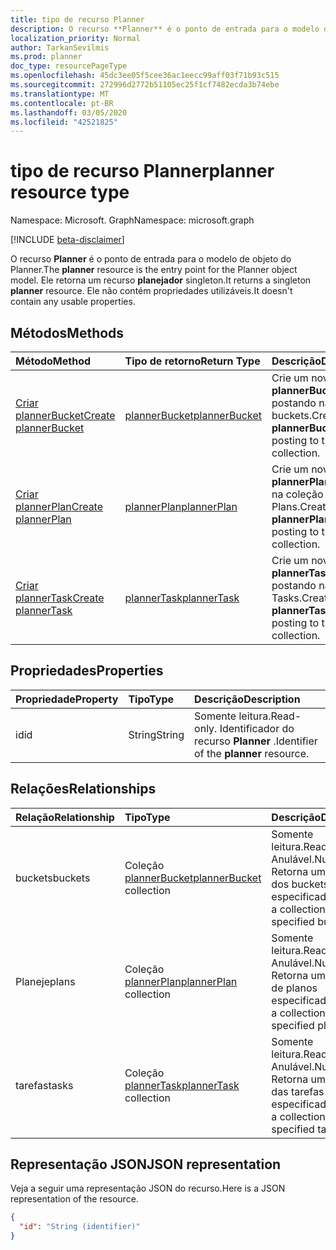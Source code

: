 ```yaml
---
title: tipo de recurso Planner
description: O recurso **Planner** é o ponto de entrada para o modelo de objeto do Planner. Ele retorna um recurso **planejador** singleton.  Ele não contém propriedades utilizáveis.
localization_priority: Normal
author: TarkanSevilmis
ms.prod: planner
doc_type: resourcePageType
ms.openlocfilehash: 45dc3ee05f5cee36ac1eecc99aff03f71b93c515
ms.sourcegitcommit: 272996d2772b51105ec25f1cf7482ecda3b74ebe
ms.translationtype: MT
ms.contentlocale: pt-BR
ms.lasthandoff: 03/05/2020
ms.locfileid: "42521825"
---
```

# <a name="planner-resource-type"></a><span data-ttu-id="c67a3-105">tipo de recurso Planner</span><span class="sxs-lookup"><span data-stu-id="c67a3-105">planner resource type</span></span>

<span data-ttu-id="c67a3-106">Namespace: Microsoft. Graph</span><span class="sxs-lookup"><span data-stu-id="c67a3-106">Namespace: microsoft.graph</span></span>

[!INCLUDE [beta-disclaimer](../../includes/beta-disclaimer.md)]

<span data-ttu-id="c67a3-107">O recurso **Planner** é o ponto de entrada para o modelo de objeto do Planner.</span><span class="sxs-lookup"><span data-stu-id="c67a3-107">The **planner** resource is the entry point for the Planner object model.</span></span> <span data-ttu-id="c67a3-108">Ele retorna um recurso **planejador** singleton.</span><span class="sxs-lookup"><span data-stu-id="c67a3-108">It returns a singleton **planner** resource.</span></span>  <span data-ttu-id="c67a3-109">Ele não contém propriedades utilizáveis.</span><span class="sxs-lookup"><span data-stu-id="c67a3-109">It doesn't contain any usable properties.</span></span>


## <a name="methods"></a><span data-ttu-id="c67a3-110">Métodos</span><span class="sxs-lookup"><span data-stu-id="c67a3-110">Methods</span></span>

| <span data-ttu-id="c67a3-111">Método</span><span class="sxs-lookup"><span data-stu-id="c67a3-111">Method</span></span>           | <span data-ttu-id="c67a3-112">Tipo de retorno</span><span class="sxs-lookup"><span data-stu-id="c67a3-112">Return Type</span></span>    |<span data-ttu-id="c67a3-113">Descrição</span><span class="sxs-lookup"><span data-stu-id="c67a3-113">Description</span></span>|
|:---------------|:--------|:----------|
|[<span data-ttu-id="c67a3-114">Criar plannerBucket</span><span class="sxs-lookup"><span data-stu-id="c67a3-114">Create plannerBucket</span></span>](../api/planner-post-buckets.md) |[<span data-ttu-id="c67a3-115">plannerBucket</span><span class="sxs-lookup"><span data-stu-id="c67a3-115">plannerBucket</span></span>](plannerbucket.md)| <span data-ttu-id="c67a3-116">Crie um novo **plannerBucket** postando na coleção buckets.</span><span class="sxs-lookup"><span data-stu-id="c67a3-116">Create a new **plannerBucket** by posting to the buckets collection.</span></span>|
|[<span data-ttu-id="c67a3-117">Criar plannerPlan</span><span class="sxs-lookup"><span data-stu-id="c67a3-117">Create plannerPlan</span></span>](../api/planner-post-plans.md) |[<span data-ttu-id="c67a3-118">plannerPlan</span><span class="sxs-lookup"><span data-stu-id="c67a3-118">plannerPlan</span></span>](plannerplan.md)| <span data-ttu-id="c67a3-119">Crie um novo **plannerPlan** postando na coleção Plans.</span><span class="sxs-lookup"><span data-stu-id="c67a3-119">Create a new **plannerPlan** by posting to the plans collection.</span></span>|
|[<span data-ttu-id="c67a3-120">Criar plannerTask</span><span class="sxs-lookup"><span data-stu-id="c67a3-120">Create plannerTask</span></span>](../api/planner-post-tasks.md) |[<span data-ttu-id="c67a3-121">plannerTask</span><span class="sxs-lookup"><span data-stu-id="c67a3-121">plannerTask</span></span>](plannertask.md)| <span data-ttu-id="c67a3-122">Crie um novo **plannerTask** postando na coleção Tasks.</span><span class="sxs-lookup"><span data-stu-id="c67a3-122">Create a new **plannerTask** by posting to the tasks collection.</span></span>|

## <a name="properties"></a><span data-ttu-id="c67a3-123">Propriedades</span><span class="sxs-lookup"><span data-stu-id="c67a3-123">Properties</span></span>
| <span data-ttu-id="c67a3-124">Propriedade</span><span class="sxs-lookup"><span data-stu-id="c67a3-124">Property</span></span>     | <span data-ttu-id="c67a3-125">Tipo</span><span class="sxs-lookup"><span data-stu-id="c67a3-125">Type</span></span>   |<span data-ttu-id="c67a3-126">Descrição</span><span class="sxs-lookup"><span data-stu-id="c67a3-126">Description</span></span>|
|:---------------|:--------|:----------|
|<span data-ttu-id="c67a3-127">id</span><span class="sxs-lookup"><span data-stu-id="c67a3-127">id</span></span>|<span data-ttu-id="c67a3-128">String</span><span class="sxs-lookup"><span data-stu-id="c67a3-128">String</span></span>| <span data-ttu-id="c67a3-129">Somente leitura.</span><span class="sxs-lookup"><span data-stu-id="c67a3-129">Read-only.</span></span> <span data-ttu-id="c67a3-130">Identificador do recurso **Planner** .</span><span class="sxs-lookup"><span data-stu-id="c67a3-130">Identifier of the **planner** resource.</span></span>|

## <a name="relationships"></a><span data-ttu-id="c67a3-131">Relações</span><span class="sxs-lookup"><span data-stu-id="c67a3-131">Relationships</span></span>
| <span data-ttu-id="c67a3-132">Relação</span><span class="sxs-lookup"><span data-stu-id="c67a3-132">Relationship</span></span> | <span data-ttu-id="c67a3-133">Tipo</span><span class="sxs-lookup"><span data-stu-id="c67a3-133">Type</span></span>   |<span data-ttu-id="c67a3-134">Descrição</span><span class="sxs-lookup"><span data-stu-id="c67a3-134">Description</span></span>|
|:---------------|:--------|:----------|
|<span data-ttu-id="c67a3-135">buckets</span><span class="sxs-lookup"><span data-stu-id="c67a3-135">buckets</span></span>|<span data-ttu-id="c67a3-136">Coleção [plannerBucket](plannerbucket.md)</span><span class="sxs-lookup"><span data-stu-id="c67a3-136">[plannerBucket](plannerbucket.md) collection</span></span>| <span data-ttu-id="c67a3-137">Somente leitura.</span><span class="sxs-lookup"><span data-stu-id="c67a3-137">Read-only.</span></span> <span data-ttu-id="c67a3-138">Anulável.</span><span class="sxs-lookup"><span data-stu-id="c67a3-138">Nullable.</span></span> <span data-ttu-id="c67a3-139">Retorna uma coleção dos buckets especificados</span><span class="sxs-lookup"><span data-stu-id="c67a3-139">Returns a collection of the specified buckets</span></span>|
|<span data-ttu-id="c67a3-140">Planeje</span><span class="sxs-lookup"><span data-stu-id="c67a3-140">plans</span></span>|<span data-ttu-id="c67a3-141">Coleção [plannerPlan](plannerplan.md)</span><span class="sxs-lookup"><span data-stu-id="c67a3-141">[plannerPlan](plannerplan.md) collection</span></span>| <span data-ttu-id="c67a3-142">Somente leitura.</span><span class="sxs-lookup"><span data-stu-id="c67a3-142">Read-only.</span></span> <span data-ttu-id="c67a3-143">Anulável.</span><span class="sxs-lookup"><span data-stu-id="c67a3-143">Nullable.</span></span> <span data-ttu-id="c67a3-144">Retorna uma coleção de planos especificados</span><span class="sxs-lookup"><span data-stu-id="c67a3-144">Returns a collection of the specified plans</span></span>|
|<span data-ttu-id="c67a3-145">tarefas</span><span class="sxs-lookup"><span data-stu-id="c67a3-145">tasks</span></span>|<span data-ttu-id="c67a3-146">Coleção [plannerTask](plannertask.md)</span><span class="sxs-lookup"><span data-stu-id="c67a3-146">[plannerTask](plannertask.md) collection</span></span>| <span data-ttu-id="c67a3-147">Somente leitura.</span><span class="sxs-lookup"><span data-stu-id="c67a3-147">Read-only.</span></span> <span data-ttu-id="c67a3-148">Anulável.</span><span class="sxs-lookup"><span data-stu-id="c67a3-148">Nullable.</span></span> <span data-ttu-id="c67a3-149">Retorna uma coleção das tarefas especificadas</span><span class="sxs-lookup"><span data-stu-id="c67a3-149">Returns a collection of the specified tasks</span></span>|

## <a name="json-representation"></a><span data-ttu-id="c67a3-150">Representação JSON</span><span class="sxs-lookup"><span data-stu-id="c67a3-150">JSON representation</span></span>
<span data-ttu-id="c67a3-151">Veja a seguir uma representação JSON do recurso.</span><span class="sxs-lookup"><span data-stu-id="c67a3-151">Here is a JSON representation of the resource.</span></span>

<!-- {
  "blockType": "resource",
  "optionalProperties": [

  ],
  "keyProperty": "id",
  "baseType":"microsoft.graph.entity",  
  "@odata.type": "microsoft.graph.planner"
}-->

```json
{
  "id": "String (identifier)"
}

```

<!-- uuid: 8fcb5dbc-d5aa-4681-8e31-b001d5168d79
2015-10-25 14:57:30 UTC -->
<!--
{
  "type": "#page.annotation",
  "description": "planner resource",
  "keywords": "",
  "section": "documentation",
  "tocPath": "",
  "suppressions": []
}
-->
